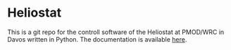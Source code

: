 # Heliostat

This is a git repo for the controll software of the Heliostat at PMOD/WRC in Davos written in Python. The documentation is available [here]( https://pmodwrc.github.io/Heliostat/).

